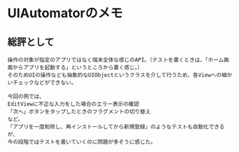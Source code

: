 # UIAutomatorのメモ

## 総評として
    操作の対象が指定のアプリではなく端末全体な感じのAPI。（テストを書くときは、「ホーム画面からアプリを起動する」というところから書く感じ。）
    そのためUIの操作なども抽象的なUIObjectというクラスを介して行うため、各Viewへの細かいチェックなどができない。
    
    今回の例では、
    EditViewに不正な入力をした場合のエラー表示の確認
    「次へ」ボタンをタップしたときのフラグメントの切り替え
    など。
    「アプリを一度削除し、再インストールしてから新規登録」のようなテストも自動化できるが、
    今の段階ではテストを書いていくのに問題が多そうに感じた。
